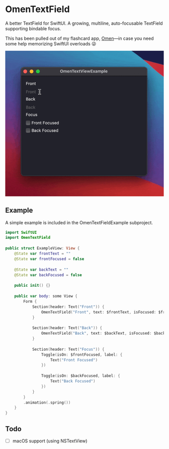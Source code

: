 # OmenTextField

A better TextField for SwiftUI. A growing, multiline, auto-focusable TextField supporting bindable focus.

This has been pulled out of my flashcard app, [Omen](https://omen.cards)—in case you need some help memorizing SwiftUI overloads 😜

![](OmenTextFieldExample/macOS-version.gif)

## Example

A simple example is included in the OmenTextFieldExample subproject.

```swift
import SwiftUI
import OmenTextField

public struct ExampleView: View {
    @State var frontText = ""
    @State var frontFocused = false

    @State var backText = ""
    @State var backFocused = false

    public init() {}

    public var body: some View {
        Form {
            Section(header: Text("Front")) {
                OmenTextField("Front", text: $frontText, isFocused: $frontFocused)
            }

            Section(header: Text("Back")) {
                OmenTextField("Back", text: $backText, isFocused: $backFocused)
            }

            Section(header: Text("Focus")) {
                Toggle(isOn: $frontFocused, label: {
                    Text("Front Focused")
                })

                Toggle(isOn: $backFocused, label: {
                    Text("Back Focused")
                })
            }
        }
        .animation(.spring())
    }
}
```

## Todo

- [ ] macOS support (using NSTextView)
